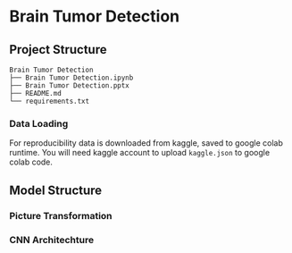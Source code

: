 # Brain Tumor Detection

## Project Structure
```
Brain Tumor Detection
├── Brain Tumor Detection.ipynb
├── Brain Tumor Detection.pptx
├── README.md
└── requirements.txt
```

### Data Loading
For reproducibility data is downloaded from kaggle, saved to google colab runtime. You will need kaggle account to upload ` kaggle.json ` to google colab code.

## Model Structure

### Picture Transformation
### CNN Architechture
